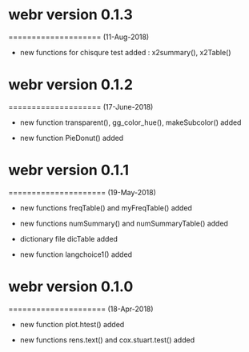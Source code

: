 # webr version 0.1.3
====================
(11-Aug-2018)

* new functions for chisqure test added : x2summary(), x2Table()

# webr version 0.1.2
====================
(17-June-2018)

* new function transparent(), gg_color_hue(), makeSubcolor() added

* new function PieDonut() added

# webr version 0.1.1
=====================
(19-May-2018)

* new functions freqTable() and myFreqTable() added

* new functions numSummary() and numSummaryTable() added

* dictionary file dicTable added

* new function langchoice1() added


# webr version 0.1.0
=====================
(18-Apr-2018)

* new function plot.htest() added

* new functions rens.text() and cox.stuart.test() added



